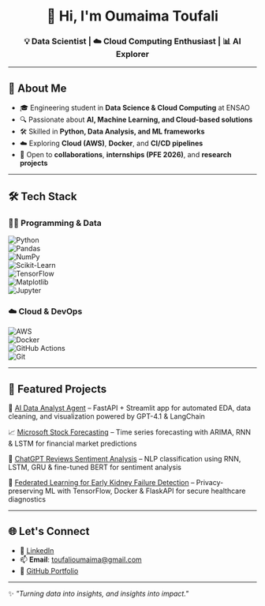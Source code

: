 <!-- GitHub Profile README for Oumaima Toufali -->

<h1 align="center">👋 Hi, I'm Oumaima Toufali</h1>
<h3 align="center">💡 Data Scientist | ☁️ Cloud Computing Enthusiast | 📊 AI Explorer</h3>

---

## 🚀 About Me  

- 🎓 Engineering student in **Data Science & Cloud Computing** at ENSAO  
- 🔍 Passionate about **AI, Machine Learning, and Cloud-based solutions**  
- 🛠 Skilled in **Python, Data Analysis, and ML frameworks**  
- ☁️ Exploring **Cloud (AWS)**, **Docker**, and **CI/CD pipelines**  
- 🤝 Open to **collaborations**, **internships (PFE 2026)**, and **research projects**  

---

## 🛠 Tech Stack  

### 👩‍💻 Programming & Data  
![Python](https://img.shields.io/badge/-Python-3776AB?logo=python&logoColor=white&style=flat)  
![Pandas](https://img.shields.io/badge/-Pandas-150458?logo=pandas&logoColor=white&style=flat)  
![NumPy](https://img.shields.io/badge/-NumPy-013243?logo=numpy&logoColor=white&style=flat)  
![Scikit-Learn](https://img.shields.io/badge/-Scikit--Learn-F7931E?logo=scikit-learn&logoColor=white&style=flat)  
![TensorFlow](https://img.shields.io/badge/-TensorFlow-FF6F00?logo=tensorflow&logoColor=white&style=flat)  
![Matplotlib](https://img.shields.io/badge/-Matplotlib-11557C?logo=python&logoColor=white&style=flat)  
![Jupyter](https://img.shields.io/badge/-Jupyter-F37626?logo=jupyter&logoColor=white&style=flat)  

### ☁️ Cloud & DevOps  
![AWS](https://img.shields.io/badge/-AWS-232F3E?logo=amazon-aws&logoColor=white&style=flat)  
![Docker](https://img.shields.io/badge/-Docker-2496ED?logo=docker&logoColor=white&style=flat)  
![GitHub Actions](https://img.shields.io/badge/-GitHub%20Actions-2088FF?logo=github-actions&logoColor=white&style=flat)  
![Git](https://img.shields.io/badge/-Git-F05032?logo=git&logoColor=white&style=flat)  

---

## 📂 Featured Projects

🤖 [AI Data Analyst Agent](https://github.com/Oumaima-Toufali/AI-Data-Analyst-Agent) – FastAPI + Streamlit app for automated EDA, data cleaning, and visualization powered by GPT-4.1 & LangChain  

📈 [Microsoft Stock Forecasting](https://github.com/Oumaima-Toufali/msft_forecasting_Arima-DL_models) – Time series forecasting with ARIMA, RNN & LSTM for financial market predictions  

💬 [ChatGPT Reviews Sentiment Analysis](https://github.com/Oumaima-Toufali/NLP-Sentiment-Analysis) – NLP classification using RNN, LSTM, GRU & fine-tuned BERT for sentiment analysis  

🏥 [Federated Learning for Early Kidney Failure Detection](https://github.com/Oumaima-Toufali/Federated-Learning-Kidney-Diagnosis) – Privacy-preserving ML with TensorFlow, Docker & FlaskAPI for secure healthcare diagnostics  

---

## 🌐 Let's Connect  

- 🔗 [LinkedIn](https://www.linkedin.com/in/oumaima-toufali)  
- 📫 **Email**: toufalioumaima@gmail.com  
- 📂 [GitHub Portfolio](https://github.com/Oumaima-Toufali)  

---

✨ *"Turning data into insights, and insights into impact."*  
